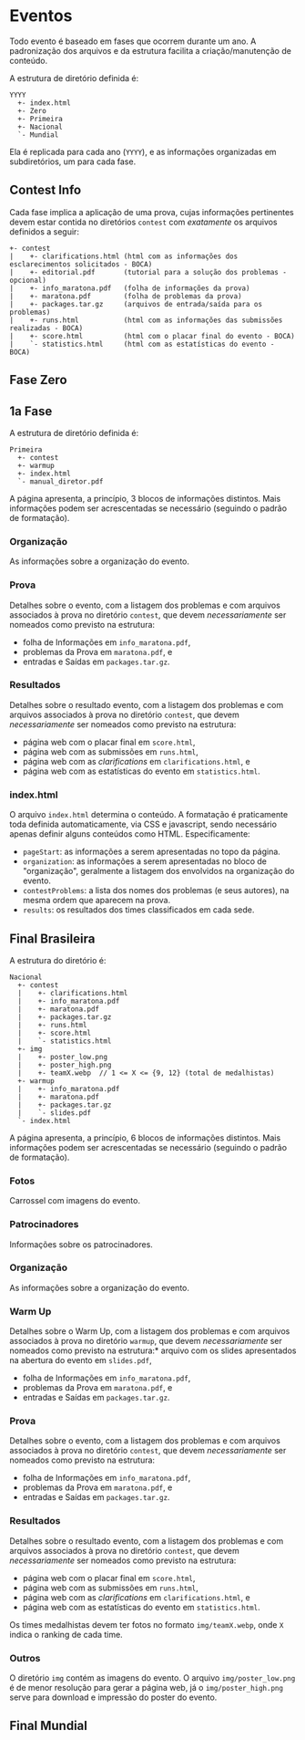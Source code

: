 # Eventos

Todo evento é baseado em fases que ocorrem durante um ano. A padronização dos arquivos e da estrutura facilita a criação/manutenção de conteúdo.

A estrutura de diretório definida é:
```
YYYY
  +- index.html
  +- Zero
  +- Primeira
  +- Nacional
  `- Mundial
```

Ela é replicada para cada ano (`YYYY`), e as informações organizadas em subdiretórios, um para cada fase.

## Contest Info

Cada fase implica a aplicação de uma prova, cujas informações pertinentes devem estar contida no diretórios `contest` com *exatamente* os arquivos definidos a seguir:
```
+- contest
|    +- clarifications.html (html com as informações dos esclarecimentos solicitados - BOCA)
|    +- editorial.pdf       (tutorial para a solução dos problemas - opcional)
|    +- info_maratona.pdf   (folha de informações da prova)
|    +- maratona.pdf        (folha de problemas da prova)
|    +- packages.tar.gz     (arquivos de entrada/saída para os problemas)
|    +- runs.html           (html com as informações das submissões realizadas - BOCA)
|    +- score.html          (html com o placar final do evento - BOCA)
|    `- statistics.html     (html com as estatísticas do evento - BOCA)
```

## Fase Zero


## 1a Fase

A estrutura de diretório definida é:
```
Primeira
  +- contest
  +- warmup
  +- index.html
  `- manual_diretor.pdf
```

A página apresenta, a princípio, 3 blocos de informações distintos. Mais informações podem ser acrescentadas se necessário (seguindo o padrão de formatação).

### Organização

As informações sobre a organização do evento.

### Prova

Detalhes sobre o evento, com a listagem dos problemas e com arquivos associados à prova no diretório `contest`, que devem *necessariamente* ser nomeados como previsto na estrutura:
* folha de Informações em `info_maratona.pdf`,
* problemas da Prova em `maratona.pdf`, e
* entradas e Saídas em `packages.tar.gz`.

### Resultados

Detalhes sobre o resultado evento, com a listagem dos problemas e com arquivos associados à prova no diretório `contest`, que devem *necessariamente* ser nomeados como previsto na estrutura:
* página web com o placar final em `score.html`,
* página web com as submissões em `runs.html`,
* página web com as _clarifications_ em `clarifications.html`, e
* página web com as estatísticas do evento em `statistics.html`.

### index.html

O arquivo `index.html` determina o conteúdo. A formatação é praticamente toda definida automaticamente, via CSS e javascript, sendo necessário apenas definir alguns conteúdos como HTML. Especificamente:
* `pageStart`: as informações a serem apresentadas no topo da página.
* `organization`: as informações a serem apresentadas no bloco de "organização", geralmente a listagem dos envolvidos na organização do evento.
* `contestProblems`: a lista dos nomes dos problemas (e seus autores), na mesma ordem que aparecem na prova.
* `results`: os resultados dos times classificados em cada sede.

## Final Brasileira

A estrutura do diretório é:
```
Nacional
  +- contest
  |    +- clarifications.html
  |    +- info_maratona.pdf
  |    +- maratona.pdf
  |    +- packages.tar.gz
  |    +- runs.html
  |    +- score.html
  |    `- statistics.html
  +- img
  |    +- poster_low.png
  |    +- poster_high.png
  |    +- teamX.webp  // 1 <= X <= {9, 12} (total de medalhistas)
  +- warmup
  |    +- info_maratona.pdf
  |    +- maratona.pdf
  |    +- packages.tar.gz
  |    `- slides.pdf
  `- index.html
```

A página apresenta, a princípio, 6 blocos de informações distintos. Mais informações podem ser acrescentadas se necessário (seguindo o padrão de formatação).

### Fotos

Carrossel com imagens do evento.

### Patrocinadores

Informações sobre os patrocinadores.

### Organização

As informações sobre a organização do evento.

### Warm Up

Detalhes sobre o Warm Up, com a listagem dos problemas e com arquivos associados à prova no diretório `warmup`, que devem *necessariamente* ser nomeados como previsto na estrutura:* arquivo com os slides apresentados na abertura do evento em `slides.pdf`,
* folha de Informações em `info_maratona.pdf`,
* problemas da Prova em `maratona.pdf`, e
* entradas e Saídas em `packages.tar.gz`.

### Prova

Detalhes sobre o evento, com a listagem dos problemas e com arquivos associados à prova no diretório `contest`, que devem *necessariamente* ser nomeados como previsto na estrutura:
* folha de Informações em `info_maratona.pdf`,
* problemas da Prova em `maratona.pdf`, e
* entradas e Saídas em `packages.tar.gz`.

### Resultados

Detalhes sobre o resultado evento, com a listagem dos problemas e com arquivos associados à prova no diretório `contest`, que devem *necessariamente* ser nomeados como previsto na estrutura:
* página web com o placar final em `score.html`,
* página web com as submissões em `runs.html`,
* página web com as _clarifications_ em `clarifications.html`, e
* página web com as estatísticas do evento em `statistics.html`.

Os times medalhistas devem ter fotos no formato `img/teamX.webp`, onde `X` indica o ranking de cada time.

### Outros

O diretório `img` contém as imagens do evento. O arquivo `img/poster_low.png` é de menor resolução para gerar a página web, já o `img/poster_high.png` serve para download e impressão do poster do evento.

## Final Mundial

